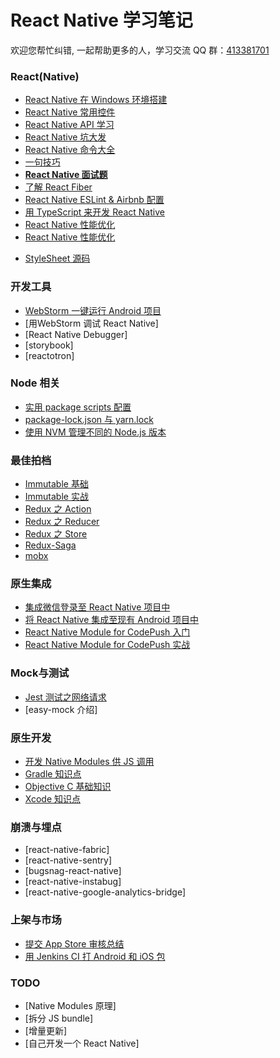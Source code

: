 # React Native 学习笔记

欢迎您帮忙纠错, 一起帮助更多的人，学习交流 QQ 群：[413381701](http://shang.qq.com/wpa/qunwpa?idkey=3b9474dacbf35e4a9659e89399758406e510e5b8a3f81109f7d07efaadc6056d)

### React(Native)
* [React Native 在 Windows 环境搭建](https://github.com/Kennytian/learning-react-native/blob/master/environment/config-environment-on-windows.md)
* [React Native 常用控件](https://github.com/Kennytian/learning-react-native/blob/master/components/popular-component.md)
* [React Native API 学习](https://github.com/Kennytian/learning-react-native/blob/master/api/react-native-api.md)
* [React Native 坑大发](https://github.com/Kennytian/learning-react-native/blob/master/environment/react-native-pit.md)
* [React Native 命令大全](https://github.com/Kennytian/learning-react-native/blob/master/api/react-native-commands.md)
* [一句技巧](https://github.com/Kennytian/learning-react-native/blob/master/others/one-word-tips.md)
* **[React Native 面试题](https://github.com/Kennytian/learning-react-native/blob/master/others/react-native-interview.md)**
* [了解 React Fiber](https://github.com/Kennytian/learning-react-native/blob/master/advanced/about-react-fiber.md)
* [React Native ESLint & Airbnb 配置](https://github.com/Kennytian/learning-react-native/blob/master/environment/react-native-eslint.md)
* [用 TypeScript 来开发 React Native](https://github.com/Kennytian/learning-react-native/blob/master/advanced/with_typescript.md)
* [React Native 性能优化](https://github.com/Kennytian/learning-react-native/blob/master/advanced/performance.md)
* [React Native 性能优化](https://github.com/Kennytian/learning-react-native/blob/master/advanced/performance.md)
- [StyleSheet 源码](https://github.com/Kennytian/learning-react-native/blob/master/advanced/source-code/stylesheet.md)

### 开发工具
* [WebStorm 一键运行 Android 项目](https://github.com/Kennytian/learning-react-native/blob/master/ide/webstorm/run_with_npm.md)
* [用WebStorm 调试 React Native]
* [React Native Debugger]
* [storybook]
* [reactotron]

### Node 相关
* [实用 package scripts 配置](https://github.com/Kennytian/learning-react-native/blob/master/others/package-scripts.md)
* [package-lock.json 与 yarn.lock](https://github.com/Kennytian/learning-react-native/blob/master/articles/package-lock-and-yarn-lock.md)
* [使用 NVM 管理不同的 Node.js 版本](https://github.com/Kennytian/learning-react-native/blob/master/environment/nvm.md)

### 最佳拍档
* [Immutable 基础](https://github.com/Kennytian/learning-react-native/blob/master/others/first-immutable.md)
* [Immutable 实战](https://github.com/Kennytian/learning-react-native/blob/master/others/action-immutable.md)
* [Redux 之 Action](https://github.com/Kennytian/learning-react-native/blob/master/redux/action.md)
* [Redux 之 Reducer](https://github.com/Kennytian/learning-react-native/blob/master/redux/reducer.md)
* [Redux 之 Store](https://github.com/Kennytian/learning-react-native/blob/master/redux/store.md)
* [Redux-Saga](https://github.com/Kennytian/learning-react-native/blob/master/redux/redux-saga.md)
* [mobx](https://github.com/Kennytian/learning-react-native/blob/master/mobx/first.md)

### 原生集成
* [集成微信登录至 React Native 项目中](https://github.com/Kennytian/learning-react-native/blob/master/components/login-with-wechat.md)
* [将 React Native 集成至现有 Android 项目中](https://github.com/Kennytian/embedded)
* [React Native Module for CodePush 入门](https://github.com/Kennytian/learning-react-native/blob/master/components/code-push-basic.md)
* [React Native Module for CodePush 实战](https://github.com/Kennytian/learning-react-native/blob/master/components/code-push-action.md)

### Mock与测试
* [Jest 测试之网络请求](https://github.com/Kennytian/learning-react-native/blob/master/api/jest-in-action-network-request.md)
* [easy-mock 介绍]

### 原生开发
* [开发 Native Modules 供 JS 调用](https://github.com/Kennytian/learning-react-native/blob/master/components/develop-native-modules.md)
* [Gradle 知识点](https://github.com/Kennytian/learning-react-native/blob/master/gradle/gradle-basic.md)
* [Objective C 基础知识](https://github.com/Kennytian/learning-react-native/blob/master/api/learning-objective-c.md)
* [Xcode 知识点](https://github.com/Kennytian/learning-react-native/blob/master/environment/xcode.md)

### 崩溃与埋点
* [react-native-fabric]
* [react-native-sentry]
* [bugsnag-react-native]
* [react-native-instabug]
* [react-native-google-analytics-bridge]

### 上架与市场
* [提交 App Store 审核总结](https://github.com/Kennytian/learning-react-native/blob/master/others/app-store-reject.md)
* [用 Jenkins CI 打 Android 和 iOS 包](https://github.com/Kennytian/learning-react-native/blob/master/environment/react-native-ci.md)

### TODO
* [Native Modules 原理]
* [拆分 JS bundle]
* [增量更新]
* [自己开发一个 React Native]
